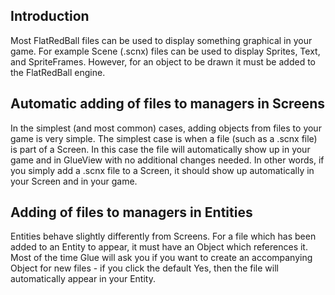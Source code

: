 ## Introduction

Most FlatRedBall files can be used to display something graphical in your game. For example Scene (.scnx) files can be used to display Sprites, Text, and SpriteFrames. However, for an object to be drawn it must be added to the FlatRedBall engine.

## Automatic adding of files to managers in Screens

In the simplest (and most common) cases, adding objects from files to your game is very simple. The simplest case is when a file (such as a .scnx file) is part of a Screen. In this case the file will automatically show up in your game and in GlueView with no additional changes needed. In other words, if you simply add a .scnx file to a Screen, it should show up automatically in your Screen and in your game.

## Adding of files to managers in Entities

Entities behave slightly differently from Screens. For a file which has been added to an Entity to appear, it must have an Object which references it. Most of the time Glue will ask you if you want to create an accompanying Object for new files - if you click the default Yes, then the file will automatically appear in your Entity.
